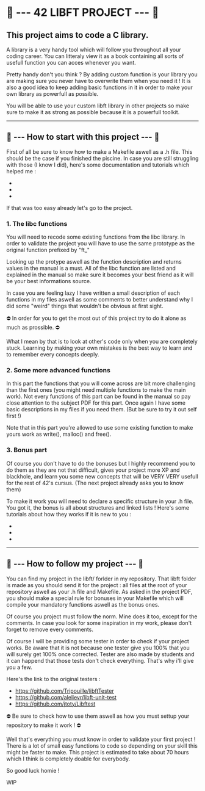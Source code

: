 # 📕 --- 42 LIBFT PROJECT --- 📕

## This project aims to code a C library.

A library is a very handy tool which will follow you throughout all your coding career. You can litteraly view it as a book containing all sorts of usefull function you can acces whenever you want. 

Pretty handy don't you think ? By adding custom function is your library you are making sure you never have to overwrite them when you need it !
It is also a good idea to keep adding basic functions in it in order to make your own library as powerfull as possible.

You will be able to use your custom libft library in other projects so make sure to make it as strong as possible because it is a powerfull toolkit.

<hr />

## 🔗 --- How to start with this project --- 🔗

First of all be sure to know how to make a Makefile aswell as a .h file. This should be the case if you finished the piscine.
In case you are still struggling with those (I know I did), here's some documentation and tutorials which helped me :

-
-
-

If that was too easy already let's go to the project.

### 1. The libc functions

You will need to recode some existing functions from the libc library.
In order to validate the project you will have to use the same prototype as the original function prefixed by "ft_"

Looking up the protype aswell as the function description and returns values in the manual is a must. All of the libc function are listed and explained in the manual so make sure it becomes your best friend as it will be your best informations source.

In case you are feeling lazy I have written a small description of each functions in my files aswell as some comments to better understand why I did some "weird" things that wouldn't be obvious at first sight.

⛔️ In order for you to get the most out of this project try to do it alone as much as prossible. ⛔️

What I mean by that is to look at other's code only when you are completely stuck. Learning by making your own mistakes is the best way to learn and to remember every concepts deeply.

### 2. Some more advanced functions

In this part the functions that you will come across are bit more challenging than the first ones (you might need multiple functions to make the main work). Not every functions of this part can be found in the manual so pay close attention to the subject PDF for this part. Once again I have some basic descriptions in my files if you need them. (But be sure to try it out self first !)

Note that in this part you're allowed to use some existing function to make yours work as write(), malloc() and free().

### 3. Bonus part

Of course you don't have to do the bonuses but I highly recommend you to do them as they are not that difficult, gives your project more XP and blackhole, and learn you some new concepts that will be VERY VERY usefull for the rest of 42's cursus. (The next project already asks you to know them)

To make it work you will need to declare a specific structure in your .h file. You got it, the bonus is all about structures and linked lists !
Here's some tutorials about how they works if it is new to you :

-
-
-

<hr />

## 📌 --- How to follow my project --- 📌

You can find my project in the libft/ forlder in my repository. That libft folder is made as you should send it for the project : all files at the root of your repository aswell as your .h file and Makefile. As asked in the project PDF, you should make a special rule for bonuses in your Makefile which will compile your mandatory functions aswell as the bonus ones.

Of course you project must follow the norm. Mine does it too, except for the comments. In case you look for some inspiration in my work, please don't forget to remove every comments.

Of course I will be providing some tester in order to check if your project works. Be aware that it is not because one tester give you 100% that you will surely get 100% once corrected. Tester are also made by students and it can happend that those tests don't check everything. That's why i'll give you a few.

Here's the link to the original testers :

-	https://github.com/Tripouille/libftTester
-	https://github.com/alelievr/libft-unit-test
-	https://github.com/jtoty/Libftest

⛔️ Be sure to check how to use them aswell as how you must settup your repository to make it work ! ⛔️

Well that's everything you must know in order to validate your first project ! There is a lot of small easy functions to code so depending on your skill this might be faster to make. This project is estimated to take about 70 hours which I think is completely doable for everybody.

So good luck homie !

WIP